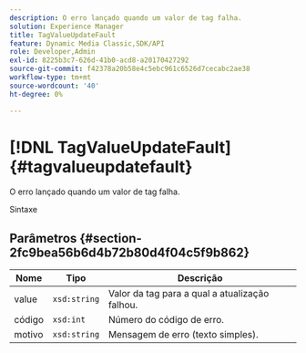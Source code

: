 ```yaml
---
description: O erro lançado quando um valor de tag falha.
solution: Experience Manager
title: TagValueUpdateFault
feature: Dynamic Media Classic,SDK/API
role: Developer,Admin
exl-id: 8225b3c7-626d-41b0-acd8-a20170427292
source-git-commit: f42378a20b58e4c5ebc961c6526d7cecabc2ae38
workflow-type: tm+mt
source-wordcount: '40'
ht-degree: 0%

---
```


# [!DNL TagValueUpdateFault]{#tagvalueupdatefault}

O erro lançado quando um valor de tag falha.

Sintaxe

## Parâmetros {#section-2fc9bea56b6d4b72b80d4f04c5f9b862}

| Nome | Tipo | Descrição |
|---|---|---|
| value | `xsd:string` | Valor da tag para a qual a atualização falhou. |
| código | `xsd:int` | Número do código de erro. |
| motivo | `xsd:string` | Mensagem de erro (texto simples). |
